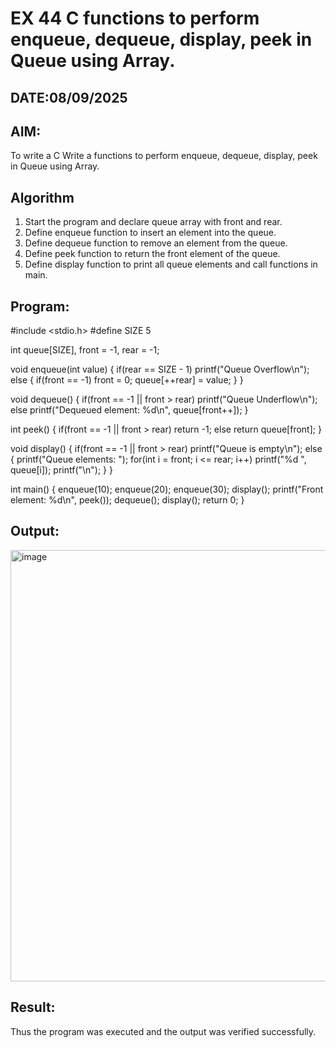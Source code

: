 # EX 44 C functions to perform enqueue, dequeue, display, peek in Queue using Array.
## DATE:08/09/2025
## AIM:
To write a C Write a functions to perform enqueue, dequeue, display, peek in Queue using Array.

## Algorithm
1. Start the program and declare queue array with front and rear.
2. Define enqueue function to insert an element into the queue.
3. Define dequeue function to remove an element from the queue.
4. Define peek function to return the front element of the queue. 
5. Define display function to print all queue elements and call functions in main.  

## Program:
#include <stdio.h>
#define SIZE 5

int queue[SIZE], front = -1, rear = -1;

void enqueue(int value) {
    if(rear == SIZE - 1)
        printf("Queue Overflow\n");
    else {
        if(front == -1) front = 0;
        queue[++rear] = value;
    }
}

void dequeue() {
    if(front == -1 || front > rear)
        printf("Queue Underflow\n");
    else
        printf("Dequeued element: %d\n", queue[front++]);
}

int peek() {
    if(front == -1 || front > rear)
        return -1;
    else
        return queue[front];
}

void display() {
    if(front == -1 || front > rear)
        printf("Queue is empty\n");
    else {
        printf("Queue elements: ");
        for(int i = front; i <= rear; i++)
            printf("%d ", queue[i]);
        printf("\n");
    }
}

int main() {
    enqueue(10);
    enqueue(20);
    enqueue(30);
    display();
    printf("Front element: %d\n", peek());
    dequeue();
    display();
    return 0;
}

## Output:

<img width="1522" height="690" alt="image" src="https://github.com/user-attachments/assets/38c7bdde-dc83-4604-8ce3-42d402a013c7" />


## Result:
Thus the program was executed and the output was verified successfully.
